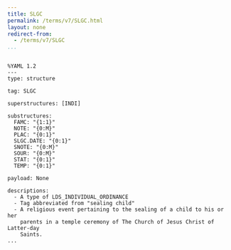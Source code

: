 ```yaml
---
title: SLGC
permalink: /terms/v7/SLGC.html
layout: none
redirect-from:
  - /terms/v7/SLGC
...
```


```

%YAML 1.2
---
type: structure

tag: SLGC

superstructures: [INDI]

substructures:
  FAMC: "{1:1}"
  NOTE: "{0:M}"
  PLAC: "{0:1}"
  SLGC.DATE: "{0:1}"
  SNOTE: "{0:M}"
  SOUR: "{0:M}"
  STAT: "{0:1}"
  TEMP: "{0:1}"

payload: None

descriptions:
  - A type of LDS_INDIVIDUAL_ORDINANCE
  - Tag abbreviated from "sealing child"
  - A religious event pertaining to the sealing of a child to his or her
    parents in a temple ceremony of The Church of Jesus Christ of Latter-day
    Saints.
...

```